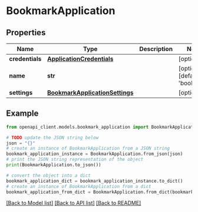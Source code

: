 # BookmarkApplication


## Properties

Name | Type | Description | Notes
------------ | ------------- | ------------- | -------------
**credentials** | [**ApplicationCredentials**](ApplicationCredentials.md) |  | [optional] 
**name** | **str** |  | [optional] [default to 'bookmark']
**settings** | [**BookmarkApplicationSettings**](BookmarkApplicationSettings.md) |  | [optional] 

## Example

```python
from openapi_client.models.bookmark_application import BookmarkApplication

# TODO update the JSON string below
json = "{}"
# create an instance of BookmarkApplication from a JSON string
bookmark_application_instance = BookmarkApplication.from_json(json)
# print the JSON string representation of the object
print(BookmarkApplication.to_json())

# convert the object into a dict
bookmark_application_dict = bookmark_application_instance.to_dict()
# create an instance of BookmarkApplication from a dict
bookmark_application_from_dict = BookmarkApplication.from_dict(bookmark_application_dict)
```
[[Back to Model list]](../README.md#documentation-for-models) [[Back to API list]](../README.md#documentation-for-api-endpoints) [[Back to README]](../README.md)


